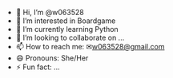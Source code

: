 - 👋 Hi, I’m @w063528
- 👀 I’m interested in Boardgame
- 🌱 I’m currently learning Python
- 💞️ I’m looking to collaborate on ...
- 📫 How to reach me: ✉w063528@gmail.com
- 😄 Pronouns: She/Her
- ⚡ Fun fact: ...

<!---
w063528/w063528 is a ✨ special ✨ repository because its `README.md` (this file) appears on your GitHub profile.
You can click the Preview link to take a look at your changes.
--->
